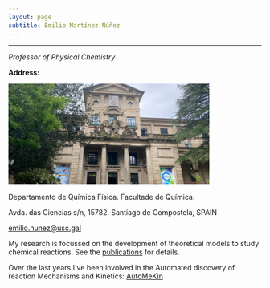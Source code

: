 ```yaml
---
layout: page
subtitle: Emilio Martínez-Núñez
---
```


****
_Professor of Physical Chemistry_

**Address:** 

<p align="left">
   <img src="assets/img/facultade.jpg" alt="alt text" width="400" height="200">
</p>


Departamento de Química Física. Facultade de Química.

Avda. das Ciencias s/n, 15782. Santiago de Compostela, SPAIN

[emilio.nunez@usc.gal](mailto:emilio.nunez@usc.gal)

My research is focussed on the development of theoretical models to study chemical reactions. See the [publications](https://emartineznunez.github.io/publications/) for details.

Over the last years I've been involved in the Automated discovery of reaction Mechanisms and Kinetics: [AutoMeKin](https://github.com/emartineznunez/AutoMeKin)

